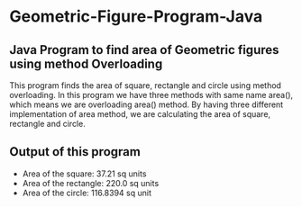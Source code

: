 # Geometric-Figure-Program-Java

## Java Program to find area of Geometric figures using method Overloading

This program finds the area of square, rectangle and circle using method overloading. In this program we have three methods with same name area(), which means we are overloading area() method. By having three different implementation of area method, we are calculating the area of square, rectangle and circle.

## Output of this program

- Area of the square: 37.21 sq units
- Area of the rectangle: 220.0 sq units
- Area of the circle: 116.8394 sq unit
